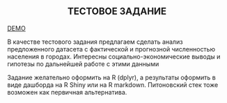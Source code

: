 ## <center>ТЕСТОВОЕ ЗАДАНИЕ</center>
 [DEMO](https://test-city.onrender.com/)

В качестве тестового задания предлагаем сделать анализ предложенного датасета с фактической и прогнозной численностью населения в городах.
Интересны социально-экономические выводы и гипотезы по дальнейшей работе с этими данными

Задание желательно оформить на R (dplyr), а результаты оформить в виде дашборда на R Shiny или на R markdown.
Питоновский стек тоже возможен как первичная альтернатива.
